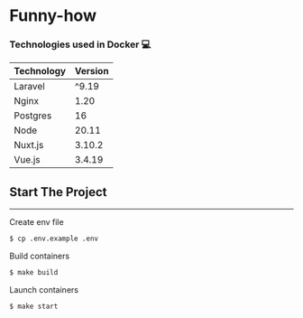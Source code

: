 # Funny-how 

### Technologies used in Docker 💻
| Technology | Version |
|------------|---------|
| Laravel    | ^9.19   |
| Nginx      | 1.20    |
| Postgres   | 16      |
| Node       | 20.11   |
| Nuxt.js    | 3.10.2  |
| Vue.js     | 3.4.19  |

## Start The Project

---
Create env file
```bash
$ cp .env.example .env
```

Build containers
```bash
$ make build
```

Launch containers
```bash
$ make start
```